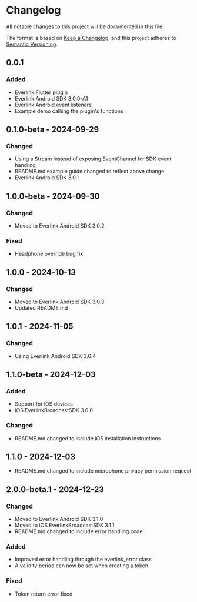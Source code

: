 # Changelog

All notable changes to this project will be documented in this file.

The format is based on [Keep a Changelog](https://keepachangelog.com/en/1.1.0/),
and this project adheres to [Semantic Versioning](https://semver.org/spec/v2.0.0.html).

## 0.0.1

### Added
- Everlink Flutter plugin
- Everlink Android SDK 3.0.0-A1
- Everlink Android event listeners 
- Example demo calliing the plugin's functions

## 0.1.0-beta - 2024-09-29

### Changed 
- Using a Stream instead of exposing EventChannel for SDK event handling
- README.md example guide changed to reflect above change
- Everlink Android SDK 3.0.1  

## 1.0.0-beta - 2024-09-30

### Changed 
- Moved to Everlink Android SDK 3.0.2 

### Fixed
- Headphone override bug fix

## 1.0.0 - 2024-10-13

### Changed 
- Moved to Everlink Android SDK 3.0.3 
- Updated README.md

## 1.0.1 - 2024-11-05

### Changed 
- Using Everlink Android SDK 3.0.4 

## 1.1.0-beta - 2024-12-03

### Added
- Support for iOS devices 
- iOS EverlinkBroadcastSDK 3.0.0

### Changed 
- README.md changed to include iOS installation instructions 

## 1.1.0 - 2024-12-03
- README.md changed to include microphone privacy permission request  

## 2.0.0-beta.1 - 2024-12-23

### Changed 
- Moved to Everlink Android SDK 3.1.0
- Moved to iOS EverlinkBroadcastSDK 3.1.1 
- README.md changed to include error handling code 

### Added
- Improved error handling through the everlink_error class
- A validity period can now be set when creating a token 

### Fixed
- Token return error fixed